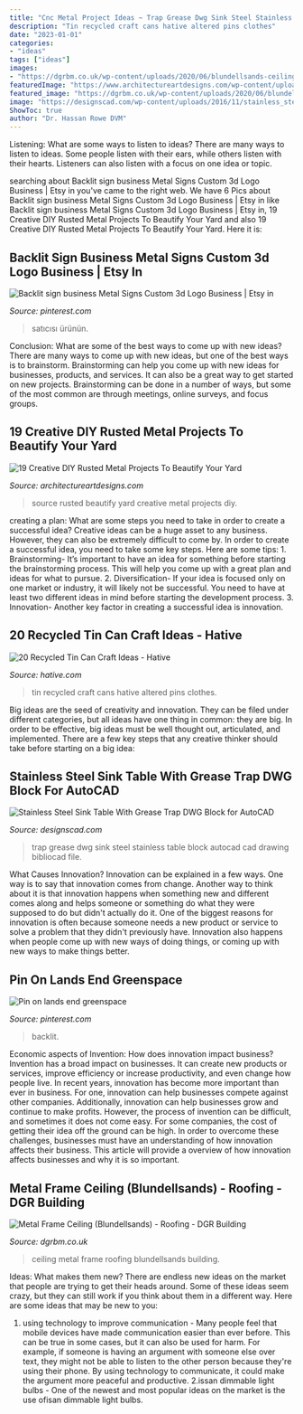 ```yaml
---
title: "Cnc Metal Project Ideas ~ Trap Grease Dwg Sink Steel Stainless Table Block Autocad Cad Drawing Bibliocad File"
description: "Tin recycled craft cans hative altered pins clothes"
date: "2023-01-01"
categories:
- "ideas"
tags: ["ideas"]
images:
- "https://dgrbm.co.uk/wp-content/uploads/2020/06/blundellsands-ceiling-010-768x1024.jpg"
featuredImage: "https://www.architectureartdesigns.com/wp-content/uploads/2016/05/1-33.jpg"
featured_image: "https://dgrbm.co.uk/wp-content/uploads/2020/06/blundellsands-ceiling-010-768x1024.jpg"
image: "https://designscad.com/wp-content/uploads/2016/11/stainless_steel_sink_table_with_grease_trap_dwg_block_for_autocad_92192.gif"
ShowToc: true
author: "Dr. Hassan Rowe DVM"
---
```



Listening: What are some ways to listen to ideas?
There are many ways to listen to ideas. Some people listen with their ears, while others listen with their hearts. Listeners can also listen with a focus on one idea or topic.

	

		
searching about Backlit sign business Metal Signs Custom 3d Logo Business | Etsy in you've came to the right web. We have 6 Pics about Backlit sign business Metal Signs Custom 3d Logo Business | Etsy in like Backlit sign business Metal Signs Custom 3d Logo Business | Etsy in, 19 Creative DIY Rusted Metal Projects To Beautify Your Yard and also 19 Creative DIY Rusted Metal Projects To Beautify Your Yard. Here it is:
		
    
## Backlit Sign Business Metal Signs Custom 3d Logo Business | Etsy In

<img loading=lazy src="https://i.pinimg.com/736x/61/50/ca/6150ca29833efce694052c18ad5871c7.jpg" onerror="this.onerror=null;this.src='https://tse4.mm.bing.net/th?id=OIP.bNozpbgvNuITA1FUTa2KKgHaHa&amp;pid=15.1';" alt="Backlit sign business Metal Signs Custom 3d Logo Business | Etsy in">

_Source: pinterest.com_

>satıcısı ürünün. 

	

Conclusion: What are some of the best ways to come up with new ideas?
There are many ways to come up with new ideas, but one of the best ways is to brainstorm. Brainstorming can help you come up with new ideas for businesses, products, and services. It can also be a great way to get started on new projects. Brainstorming can be done in a number of ways, but some of the most common are through meetings, online surveys, and focus groups.

    
## 19 Creative DIY Rusted Metal Projects To Beautify Your Yard

<img loading=lazy src="https://www.architectureartdesigns.com/wp-content/uploads/2016/05/1-33.jpg" onerror="this.onerror=null;this.src='https://tse2.mm.bing.net/th?id=OIP.vfClcXekNqKoXdQas3wVIwHaLH&amp;pid=15.1';" alt="19 Creative DIY Rusted Metal Projects To Beautify Your Yard">

_Source: architectureartdesigns.com_

>source rusted beautify yard creative metal projects diy. 

	

creating a plan: What are some steps you need to take in order to create a successful idea?
Creative ideas can be a huge asset to any business. However, they can also be extremely difficult to come by. In order to create a successful idea, you need to take some key steps. Here are some tips: 1. Brainstorming- It’s important to have an idea for something before starting the brainstorming process. This will help you come up with a great plan and ideas for what to pursue. 2. Diversification- If your idea is focused only on one market or industry, it will likely not be successful. You need to have at least two different ideas in mind before starting the development process. 3. Innovation- Another key factor in creating a successful idea is innovation.

    
## 20 Recycled Tin Can Craft Ideas - Hative

<img loading=lazy src="https://hative.com/wp-content/uploads/2014/11/tin-cans-ideas/10-altered-tin-can-with-clothes-pins.jpg" onerror="this.onerror=null;this.src='https://tse4.mm.bing.net/th?id=OIP.b5gjA-7F8PjTukz7OGJDFgHaH0&amp;pid=15.1';" alt="20 Recycled Tin Can Craft Ideas - Hative">

_Source: hative.com_

>tin recycled craft cans hative altered pins clothes. 

	

Big ideas are the seed of creativity and innovation. They can be filed under different categories, but all ideas have one thing in common: they are big. In order to be effective, big ideas must be well thought out, articulated, and implemented. There are a few key steps that any creative thinker should take before starting on a big idea: 

    
## Stainless Steel Sink Table With Grease Trap DWG Block For AutoCAD

<img loading=lazy src="https://designscad.com/wp-content/uploads/2016/11/stainless_steel_sink_table_with_grease_trap_dwg_block_for_autocad_92192.gif" onerror="this.onerror=null;this.src='https://tse3.mm.bing.net/th?id=OIP.cRusZ98iUjk2ih0pvg422AHaE7&amp;pid=15.1';" alt="Stainless Steel Sink Table With Grease Trap DWG Block for AutoCAD">

_Source: designscad.com_

>trap grease dwg sink steel stainless table block autocad cad drawing bibliocad file. 

	

What Causes Innovation?
Innovation can be explained in a few ways. One way is to say that innovation comes from change. Another way to think about it is that innovation happens when something new and different comes along and helps someone or something do what they were supposed to do but didn't actually do it. 
One of the biggest reasons for innovation is often because someone needs a new product or service to solve a problem that they didn't previously have. Innovation also happens when people come up with new ways of doing things, or coming up with new ways to make things better.

    
## Pin On Lands End Greenspace

<img loading=lazy src="https://i.pinimg.com/736x/2d/12/18/2d1218238bb23261121fcf46a9651a22.jpg" onerror="this.onerror=null;this.src='https://tse4.mm.bing.net/th?id=OIP.cpC4ebJOG4lbNgNscMI5qgHaHa&amp;pid=15.1';" alt="Pin on lands end greenspace">

_Source: pinterest.com_

>backlit. 

	

Economic aspects of Invention: How does innovation impact business?
Invention has a broad impact on businesses. It can create new products or services, improve efficiency or increase productivity, and even change how people live. In recent years, innovation has become more important than ever in business. For one, innovation can help businesses compete against other companies. Additionally, innovation can help businesses grow and continue to make profits. However, the process of invention can be difficult, and sometimes it does not come easy. For some companies, the cost of getting their idea off the ground can be high. In order to overcome these challenges, businesses must have an understanding of how innovation affects their business. This article will provide a overview of how innovation affects businesses and why it is so important.

    
## Metal Frame Ceiling (Blundellsands) - Roofing - DGR Building

<img loading=lazy src="https://dgrbm.co.uk/wp-content/uploads/2020/06/blundellsands-ceiling-010-768x1024.jpg" onerror="this.onerror=null;this.src='https://tse1.mm.bing.net/th?id=OIP.5zp44hT_mqfEIGiAe9XLbwHaJ4&amp;pid=15.1';" alt="Metal Frame Ceiling (Blundellsands) - Roofing - DGR Building">

_Source: dgrbm.co.uk_

>ceiling metal frame roofing blundellsands building. 

	

Ideas: What makes them new?
There are endless new ideas on the market that people are trying to get their heads around. Some of these ideas seem crazy, but they can still work if you think about them in a different way. Here are some ideas that may be new to you: 
1. using technology to improve communication - Many people feel that mobile devices have made communication easier than ever before. This can be true in some cases, but it can also be used for harm. For example, if someone is having an argument with someone else over text, they might not be able to listen to the other person because they're using their phone. By using technology to communicate, it could make the argument more peaceful and productive. 
2.issan dimmable light bulbs - One of the newest and most popular ideas on the market is the use ofisan dimmable light bulbs.

